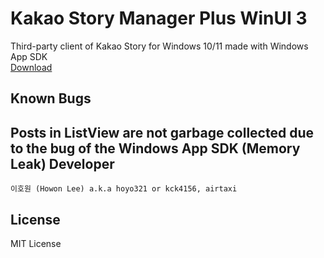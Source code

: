 # Kakao Story Manager Plus WinUI 3

Third-party client of Kakao Story for Windows 10/11 made with Windows App SDK\
[Download](https://kagamine-rin.com/KSMP/Installer.msi)

Known Bugs
----
Posts in ListView are not garbage collected due to the bug of the Windows App SDK (Memory Leak)
Developer
----
`이호원 (Howon Lee) a.k.a hoyo321 or kck4156, airtaxi`

License
----
MIT License
